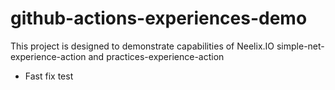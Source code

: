 # github-actions-experiences-demo
This project is designed to demonstrate capabilities of Neelix.IO simple-net-experience-action and practices-experience-action
- Fast fix test
